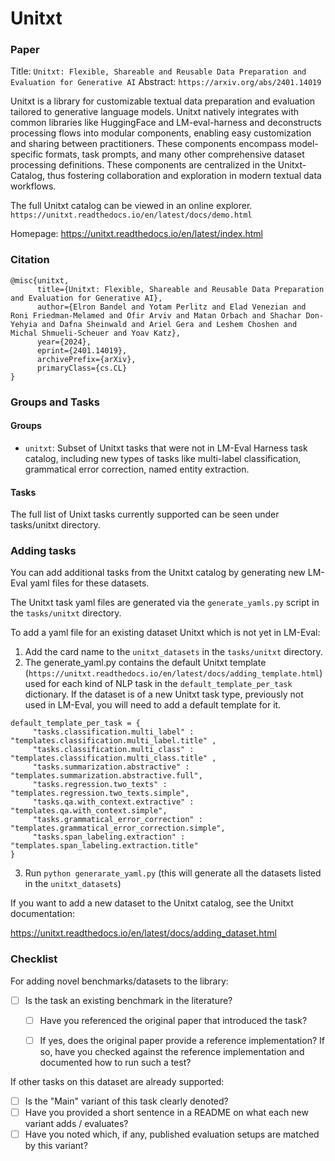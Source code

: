 # Unitxt

### Paper

Title: `Unitxt: Flexible, Shareable and Reusable Data Preparation and Evaluation for Generative AI`
Abstract: `https://arxiv.org/abs/2401.14019`

Unitxt is a library for customizable textual data preparation and evaluation tailored to generative language models. Unitxt natively integrates with common libraries like HuggingFace and LM-eval-harness and deconstructs processing flows into modular components, enabling easy customization and sharing between practitioners. These components encompass model-specific formats, task prompts, and many other comprehensive dataset processing definitions. These components are centralized in the Unitxt-Catalog, thus fostering collaboration and exploration in modern textual data workflows.

The full Unitxt catalog can be viewed in an online explorer. `https://unitxt.readthedocs.io/en/latest/docs/demo.html`

Homepage: https://unitxt.readthedocs.io/en/latest/index.html

### Citation

```
@misc{unitxt,
      title={Unitxt: Flexible, Shareable and Reusable Data Preparation and Evaluation for Generative AI},
      author={Elron Bandel and Yotam Perlitz and Elad Venezian and Roni Friedman-Melamed and Ofir Arviv and Matan Orbach and Shachar Don-Yehyia and Dafna Sheinwald and Ariel Gera and Leshem Choshen and Michal Shmueli-Scheuer and Yoav Katz},
      year={2024},
      eprint={2401.14019},
      archivePrefix={arXiv},
      primaryClass={cs.CL}
}
```

### Groups and Tasks

#### Groups

* `unitxt`:  Subset of Unitxt tasks that were not in LM-Eval Harness task catalog, including new types of tasks like multi-label classification, grammatical error correction, named entity extraction.

#### Tasks

The full list of Unixt tasks currently supported can be seen under tasks/unitxt directory.
 
### Adding tasks

You can add additional tasks from the Unitxt catalog by generating new LM-Eval yaml files for these datasets.

The Unitxt task yaml files are generated via the `generate_yamls.py` script in the `tasks/unitxt` directory. 

To add a yaml file for an existing dataset Unitxt which is not yet in LM-Eval:
1. Add the card name to the `unitxt_datasets` in the `tasks/unitxt` directory.   
2. The generate_yaml.py contains the default Unitxt template (`https://unitxt.readthedocs.io/en/latest/docs/adding_template.html`)  used for each kind of NLP task in the `default_template_per_task` dictionary.  If the dataset is of a new Unitxt task type, previously not used in LM-Eval, you will need to add a default template for it.  

```
default_template_per_task = { 
     "tasks.classification.multi_label" : "templates.classification.multi_label.title" ,
     "tasks.classification.multi_class" : "templates.classification.multi_class.title" ,
     "tasks.summarization.abstractive" :  "templates.summarization.abstractive.full",
     "tasks.regression.two_texts" : "templates.regression.two_texts.simple",
     "tasks.qa.with_context.extractive" : "templates.qa.with_context.simple",
     "tasks.grammatical_error_correction" : "templates.grammatical_error_correction.simple",
     "tasks.span_labeling.extraction" : "templates.span_labeling.extraction.title"
}
```
3. Run `python generarate_yaml.py` (this will generate all the datasets listed in the `unitxt_datasets`)

If you want to add a new dataset to the Unitxt catalog, see the Unitxt documentation:

https://unitxt.readthedocs.io/en/latest/docs/adding_dataset.html



### Checklist

For adding novel benchmarks/datasets to the library:
* [ ] Is the task an existing benchmark in the literature?
  * [ ] Have you referenced the original paper that introduced the task?
  * [ ] If yes, does the original paper provide a reference implementation? If so, have you checked against the reference implementation and documented how to run such a test?


If other tasks on this dataset are already supported:
* [ ] Is the "Main" variant of this task clearly denoted?
* [ ] Have you provided a short sentence in a README on what each new variant adds / evaluates?
* [ ] Have you noted which, if any, published evaluation setups are matched by this variant?
